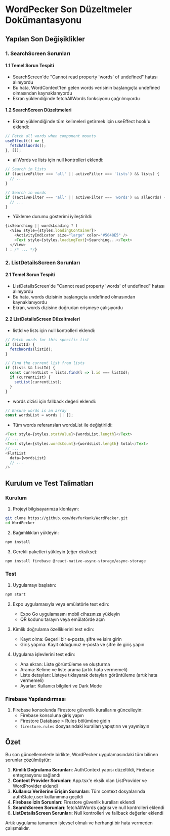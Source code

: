 # WordPecker Son Düzeltmeler Dokümantasyonu

## Yapılan Son Değişiklikler

### 1. SearchScreen Sorunları

#### 1.1 Temel Sorun Tespiti
- SearchScreen'de "Cannot read property 'words' of undefined" hatası alınıyordu
- Bu hata, WordContext'ten gelen words verisinin başlangıçta undefined olmasından kaynaklanıyordu
- Ekran yüklendiğinde fetchAllWords fonksiyonu çağrılmıyordu

#### 1.2 SearchScreen Düzeltmeleri
- Ekran yüklendiğinde tüm kelimeleri getirmek için useEffect hook'u eklendi:
```javascript
// Fetch all words when component mounts
useEffect(() => {
  fetchAllWords();
}, []);
```

- allWords ve lists için null kontrolleri eklendi:
```javascript
// Search in lists
if ((activeFilter === 'all' || activeFilter === 'lists') && lists) {
  // ...
}

// Search in words
if ((activeFilter === 'all' || activeFilter === 'words') && allWords) {
  // ...
}
```

- Yükleme durumu gösterimi iyileştirildi:
```javascript
{isSearching || wordsLoading ? (
  <View style={styles.loadingContainer}>
    <ActivityIndicator size="large" color="#5048E5" />
    <Text style={styles.loadingText}>Searching...</Text>
  </View>
) : /* ... */}
```

### 2. ListDetailsScreen Sorunları

#### 2.1 Temel Sorun Tespiti
- ListDetailsScreen'de "Cannot read property 'words' of undefined" hatası alınıyordu
- Bu hata, words dizisinin başlangıçta undefined olmasından kaynaklanıyordu
- Ekran, words dizisine doğrudan erişmeye çalışıyordu

#### 2.2 ListDetailsScreen Düzeltmeleri
- listId ve lists için null kontrolleri eklendi:
```javascript
// Fetch words for this specific list
if (listId) {
  fetchWords(listId);
}

// Find the current list from lists
if (lists && listId) {
  const currentList = lists.find(l => l.id === listId);
  if (currentList) {
    setList(currentList);
  }
}
```

- words dizisi için fallback değeri eklendi:
```javascript
// Ensure words is an array
const wordsList = words || [];
```

- Tüm words referansları wordsList ile değiştirildi:
```javascript
<Text style={styles.statValue}>{wordsList.length}</Text>
// ...
<Text style={styles.wordsCount}>{wordsList.length} total</Text>
// ...
<FlatList
  data={wordsList}
  // ...
/>
```

## Kurulum ve Test Talimatları

### Kurulum

1. Projeyi bilgisayarınıza klonlayın:
```bash
git clone https://github.com/devfurkank/WordPecker.git
cd WordPecker
```

2. Bağımlılıkları yükleyin:
```bash
npm install
```

3. Gerekli paketleri yükleyin (eğer eksikse):
```bash
npm install firebase @react-native-async-storage/async-storage
```

### Test

1. Uygulamayı başlatın:
```bash
npm start
```

2. Expo uygulamasıyla veya emülatörle test edin:
   - Expo Go uygulamasını mobil cihazınıza yükleyin
   - QR kodunu tarayın veya emülatörde açın

3. Kimlik doğrulama özelliklerini test edin:
   - Kayıt olma: Geçerli bir e-posta, şifre ve isim girin
   - Giriş yapma: Kayıt olduğunuz e-posta ve şifre ile giriş yapın

4. Uygulama işlevlerini test edin:
   - Ana ekran: Liste görüntüleme ve oluşturma
   - Arama: Kelime ve liste arama (artık hata vermemeli)
   - Liste detayları: Listeye tıklayarak detayları görüntüleme (artık hata vermemeli)
   - Ayarlar: Kullanıcı bilgileri ve Dark Mode

### Firebase Yapılandırması

1. Firebase konsolunda Firestore güvenlik kurallarını güncelleyin:
   - Firebase konsoluna giriş yapın
   - Firestore Database > Rules bölümüne gidin
   - `firestore.rules` dosyasındaki kuralları yapıştırın ve yayınlayın

## Özet

Bu son güncellemelerle birlikte, WordPecker uygulamasındaki tüm bilinen sorunlar çözülmüştür:

1. **Kimlik Doğrulama Sorunları**: AuthContext yapısı düzeltildi, Firebase entegrasyonu sağlandı
2. **Context Provider Sorunları**: App.tsx'e eksik olan ListProvider ve WordProvider eklendi
3. **Kullanıcı Verilerine Erişim Sorunları**: Tüm context dosyalarında authState.user kullanımına geçildi
4. **Firebase İzin Sorunları**: Firestore güvenlik kuralları eklendi
5. **SearchScreen Sorunları**: fetchAllWords çağrısı ve null kontrolleri eklendi
6. **ListDetailsScreen Sorunları**: Null kontrolleri ve fallback değerler eklendi

Artık uygulama tamamen işlevsel olmalı ve herhangi bir hata vermeden çalışmalıdır.
